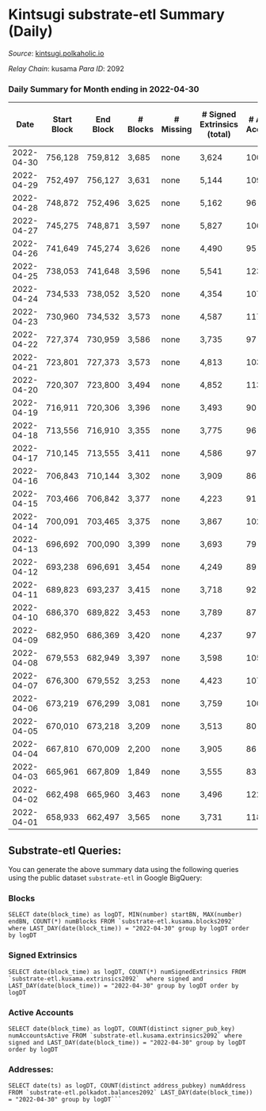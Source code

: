 # Kintsugi substrate-etl Summary (Daily)

_Source_: [kintsugi.polkaholic.io](https://kintsugi.polkaholic.io)

*Relay Chain*: kusama
*Para ID*: 2092



### Daily Summary for Month ending in 2022-04-30


| Date | Start Block | End Block | # Blocks | # Missing | # Signed Extrinsics (total) | # Active Accounts | # Addresses with Balances | # Events | # Transfers | # XCM Transfers In | # XCM Transfers Out |
| ---- | ----------- | --------- | -------- | --------- | --------------------------- | ----------------- | ------------------------- | -------- | ----------- | ------------------ | ------------------- |
| 2022-04-30 | 756,128 | 759,812 | 3,685 | none  | 3,624 | 100 | 7,882 | 29,708 | 29 ($27,673.82) | 28 ($25,050.23) | 30 ($22,963.25) |
| 2022-04-29 | 752,497 | 756,127 | 3,631 | none  | 5,144 | 109 | 7,880 | 31,640 | 41 ($70,813.46) | 31 ($45,205.28) | 57 ($116,829) |
| 2022-04-28 | 748,872 | 752,496 | 3,625 | none  | 5,162 | 96 | 7,868 | 32,022 | 43 ($15,003.30) | 36 ($1,024,987) | 59 ($71,502.33) |
| 2022-04-27 | 745,275 | 748,871 | 3,597 | none  | 5,827 | 106 | 7,848 | 32,250 | 32 ($28,126.08) | 24 ($15,807.17) | 35 ($21,352.27) |
| 2022-04-26 | 741,649 | 745,274 | 3,626 | none  | 4,490 | 95 | 7,841 | 31,015 | 47 ($39,735.17) | 76 ($64,372.10) | 70 ($34,650.30) |
| 2022-04-25 | 738,053 | 741,648 | 3,596 | none  | 5,541 | 123 | 7,827 | 32,655 | 63 ($97,813.13) | 98 ($263,299) | 97 ($75,388.76) |
| 2022-04-24 | 734,533 | 738,052 | 3,520 | none  | 4,354 | 107 | 7,799 | 29,922 | 72 ($85,439.36) | 72 ($68,414.15) | 42 ($22,070.51) |
| 2022-04-23 | 730,960 | 734,532 | 3,573 | none  | 4,587 | 117 | 7,788 | 30,796 | 72 ($95,223.07) | 92 ($103,768) | 60 ($29,963.10) |
| 2022-04-22 | 727,374 | 730,959 | 3,586 | none  | 3,735 | 97 | 7,765 | 29,757 | 43 ($74,828.47) | 54 ($80,500.47) | 57 ($86,023.07) |
| 2022-04-21 | 723,801 | 727,373 | 3,573 | none  | 4,813 | 103 | 7,752 | 30,808 | 41 ($46,912.17) | 32 ($17,422.46) | 44 ($43,255.59) |
| 2022-04-20 | 720,307 | 723,800 | 3,494 | none  | 4,852 | 113 | 7,738 | 30,486 | 43 ($31,913.11) | 36 ($20,865.66) | 66 ($32,791.72) |
| 2022-04-19 | 716,911 | 720,306 | 3,396 | none  | 3,493 | 90 | 7,722 | 28,079 | 34 ($29,847.03) | 19 ($4,746.36) | 33 ($8,020.71) |
| 2022-04-18 | 713,556 | 716,910 | 3,355 | none  | 3,775 | 96 | 7,709 | 28,097 | 34 ($106,655) | 18 ($26,484.54) | 31 ($15,824.38) |
| 2022-04-17 | 710,145 | 713,555 | 3,411 | none  | 4,586 | 97 | 7,701 | 29,393 | 36 ($96,216.33) | 17 ($11,432.49) | 33 ($16,927.85) |
| 2022-04-16 | 706,843 | 710,144 | 3,302 | none  | 3,909 | 86 | 7,690 | 27,774 | 38 ($112,076) | 11 ($4,519.44) | 24 ($37,373.89) |
| 2022-04-15 | 703,466 | 706,842 | 3,377 | none  | 4,223 | 91 | 7,684 | 28,497 | 32 ($320,089) | 8 ($1,234.59) | 15 ($239,052) |
| 2022-04-14 | 700,091 | 703,465 | 3,375 | none  | 3,867 | 102 | 7,677 | 28,246 | 36 ($20,339.16) | 14 ($7,909.67) | 26 ($7,910.18) |
| 2022-04-13 | 696,692 | 700,090 | 3,399 | none  | 3,693 | 79 | 7,665 | 28,055 | 19 ($11,728.20) | 2 ($742.52) | 19 ($11,848.57) |
| 2022-04-12 | 693,238 | 696,691 | 3,454 | none  | 4,249 | 89 | 7,660 | 29,234 | 35 ($21,126.57) | 5 ($3,023.77) | 26 ($17,273.99) |
| 2022-04-11 | 689,823 | 693,237 | 3,415 | none  | 3,718 | 92 | 7,643 | 28,274 | 26 ($68,908.10) | 7 ($12,652.22) | 26 ($13,772.77) |
| 2022-04-10 | 686,370 | 689,822 | 3,453 | none  | 3,789 | 87 | 7,637 | 28,560 | 27 ($17,611.95) | 2 ($553.89) | 25 ($10,029.71) |
| 2022-04-09 | 682,950 | 686,369 | 3,420 | none  | 4,237 | 97 | 7,627 | 28,944 | 33 ($14,384.26) | 10 ($399,921) | 32 ($21,421.22) |
| 2022-04-08 | 679,553 | 682,949 | 3,397 | none  | 3,598 | 105 | 7,622 | 28,210 | 73 ($93,576.40) | 5 ($8,066.92) | 37 ($35,700.88) |
| 2022-04-07 | 676,300 | 679,552 | 3,253 | none  | 4,423 | 107 | 7,598 | 28,665 | 77 ($27,417.29) | 19 ($38,028.80) | 91 ($51,431.19) |
| 2022-04-06 | 673,219 | 676,299 | 3,081 | none  | 3,759 | 100 | 7,540 | 26,402 | 112 ($66,449.42) | 11 ($11,081.44) | 26 ($27,992.54) |
| 2022-04-05 | 670,010 | 673,218 | 3,209 | none  | 3,513 | 80 | 7,468 | 26,580 | 23 ($13,850.40) | 3 ($518.15) | 16 ($59,364.34) |
| 2022-04-04 | 667,810 | 670,009 | 2,200 | none  | 3,905 | 86 | 7,459 | 19,981 | 22 ($69,311.12) | 8 ($3,887.36) | 20 ($23,014.37) |
| 2022-04-03 | 665,961 | 667,809 | 1,849 | none  | 3,555 | 83 | 7,455 | 17,138 | 29 ($19,307.17) | 3 ($439.78) | 22 ($17,636.21) |
| 2022-04-02 | 662,498 | 665,960 | 3,463 | none  | 3,496 | 122 | 7,448 | 28,495 | 56 ($64,142.95) | 9 ($12,352.12) | 46 ($49,615.45) |
| 2022-04-01 | 658,933 | 662,497 | 3,565 | none  | 3,731 | 118 | 7,437 | 29,746 | 80 ($251,915) | 12 ($16,443.03) | 41 ($38,839.73) |

## Substrate-etl Queries:
You can generate the above summary data using the following queries using the public dataset `substrate-etl` in Google BigQuery:


### Blocks
```
SELECT date(block_time) as logDT, MIN(number) startBN, MAX(number) endBN, COUNT(*) numBlocks FROM `substrate-etl.kusama.blocks2092`  where LAST_DAY(date(block_time)) = "2022-04-30" group by logDT order by logDT
```


### Signed Extrinsics
```
SELECT date(block_time) as logDT, COUNT(*) numSignedExtrinsics FROM `substrate-etl.kusama.extrinsics2092`  where signed and LAST_DAY(date(block_time)) = "2022-04-30" group by logDT order by logDT
```


### Active Accounts
```
SELECT date(block_time) as logDT, COUNT(distinct signer_pub_key) numAccountsActive FROM `substrate-etl.kusama.extrinsics2092` where signed and LAST_DAY(date(block_time)) = "2022-04-30" group by logDT order by logDT
```


### Addresses:
```
SELECT date(ts) as logDT, COUNT(distinct address_pubkey) numAddress FROM `substrate-etl.polkadot.balances2092` LAST_DAY(date(block_time)) = "2022-04-30" group by logDT```

